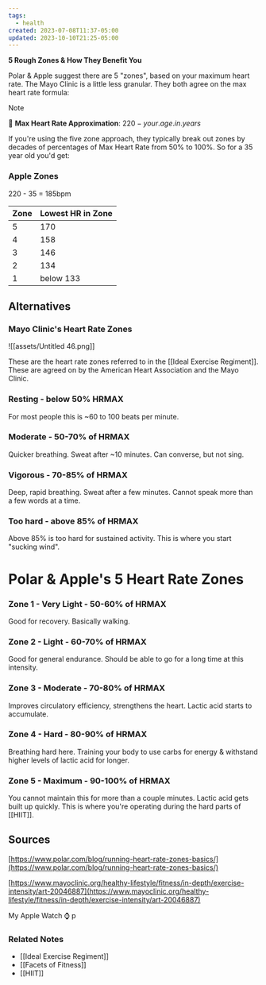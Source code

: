 ```yaml
---
tags:
  - health
created: 2023-07-08T11:37-05:00
updated: 2023-10-10T21:25-05:00
---
```

**5 Rough Zones & How They Benefit You**

Polar & Apple suggest there are 5 "zones", based on your maximum heart rate. The Mayo Clinic is a little less granular. They both agree on the max heart rate formula:

> [!NOTE]
> 💓 **Max Heart Rate Approximation**:
> $220 - your.age.in.years$

If you're using the five zone approach, they typically break out zones by decades of percentages of Max Heart Rate from 50% to 100%. So for a 35 year old you'd get:

### Apple Zones
220 - 35 = 185bpm 

| Zone | Lowest HR in Zone |
|--|--|
|5|170|
| 4|158|
|3|146|
| 2 | 134|
| 1 |  below 133 |

## Alternatives

### Mayo Clinic's Heart Rate Zones

![[assets/Untitled 46.png]]

These are the heart rate zones referred to in the [[Ideal Exercise Regiment]]. These are agreed on by the American Heart Association and the Mayo Clinic.

### Resting - below 50% HRMAX

For most people this is ~60 to 100 beats per minute.

### Moderate - 50-70% of HRMAX

Quicker breathing. Sweat after ~10 minutes. Can converse, but not sing.

### Vigorous - 70-85% of HRMAX

Deep, rapid breathing. Sweat after a few minutes. Cannot speak more than a few words at a time.

### Too hard - above 85% of HRMAX

Above 85% is too hard for sustained activity. This is where you start "sucking wind".

# Polar & Apple's 5 Heart Rate Zones

### Zone 1 - Very Light - 50-60% of HRMAX

Good for recovery. Basically walking.

### Zone 2 - Light - 60-70% of HRMAX

Good for general endurance. Should be able to go for a long time at this intensity.

### Zone 3 - Moderate - 70-80% of HRMAX

Improves circulatory efficiency, strengthens the heart. Lactic acid starts to accumulate.

### Zone 4 - Hard - 80-90% of HRMAX

Breathing hard here. Training your body to use carbs for energy & withstand higher levels of lactic acid for longer.

### Zone 5 - Maximum - 90-100% of HRMAX

You cannot maintain this for more than a couple minutes. Lactic acid gets built up quickly. This is where you're operating during the hard parts of [[HIIT]].

## Sources

[https://www.polar.com/blog/running-heart-rate-zones-basics/](https://www.polar.com/blog/running-heart-rate-zones-basics/) 

[https://www.mayoclinic.org/healthy-lifestyle/fitness/in-depth/exercise-intensity/art-20046887](https://www.mayoclinic.org/healthy-lifestyle/fitness/in-depth/exercise-intensity/art-20046887)

My Apple Watch ⌚️ p 

### Related Notes
- [[Ideal Exercise Regiment]] 
- [[Facets of Fitness]] 
- [[HIIT]]